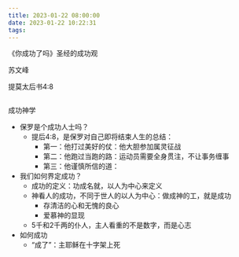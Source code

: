 ```yaml
---
title: 2023-01-22 08:00:00
date: 2023-01-22 10:22:31
tags:
---
```


《你成功了吗》圣经的成功观

苏文峰



提莫太后书4:8

```

```

成功神学

- 保罗是个成功人士吗？
  - 提后4:8，是保罗对自己即将结束人生的总结：
    - 第一：他打过美好的仗：他大胆参加属灵征战
    - 第二：他跑过当跑的路：运动员需要全身贯注，不让事务缠事
    - 第三：他谨慎所信的道：
- 我们如何界定成功？
  - 成功的定义：功成名就，以人为中心来定义
  - 神看人的成功，不同于世人的以人为中心：做成神的工，就是成功
    - 存清洁的心和无愧的良心
    - 爱慕神的显现
  - 5千和2千两的仆人，主人看重的不是数字，而是心志
- 如何成功
  - “成了”：主耶稣在十字架上死
